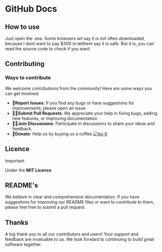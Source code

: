 # GitHub Docs
## How to use
Just open the .exe. Some browsers wil say it is not often downloaded, because I dont want to pay $300 to letthem say it is safe. But it is, you can read the source code to check if you want.
## Contributing
### Ways to contribute
We welcome contributions from the community! Here are some ways you can get involved:

* __🧙Report Issues__: If you find any bugs or have suggestions for improvements, please open an issue.
* __👩‍💻Submit Pull Requests__: We appreciate your help in fixing bugs, adding new features, or improving documentation.
* __🙋‍♀️Join Discussions__: Participate in discussions to share your ideas and feedback.
* __🍿Donate__: Help us by buying us a coffee [![ko-fi](https://ko-fi.com/img/githubbutton_sm.svg)](https://ko-fi.com/E1E019PPL7)
## Licence
> [!IMPORTANT]
> Under the __MIT Licence__
## README's
We believe in clear and comprehensive documentation. If you have suggestions for improving our README files or want to contribute to them, please feel free to submit a pull request.

## Thanks
A big thank you to all our contributors and users! Your support and feedback are invaluable to us. We look forward to continuing to build great software together.
